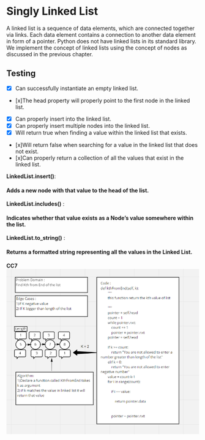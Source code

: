 # Singly Linked List

A linked list is a sequence of data elements, which are connected together via links. Each data element contains a connection to another data element in form of a pointer. Python does not have linked lists in its standard library. We implement the concept of linked lists using the concept of nodes as discussed in the previous chapter.

## Testing

-   [x] Can successfully instantiate an empty linked list.
-   [x]The head property will properly point to the first node in the linked list.
-   [x] Can properly insert into the linked list.
-   [x] Can properly insert multiple nodes into the linked list.
-   [x] Will return true when finding a value within the linked list that exists.
-   [x]Will return false when searching for a value in the linked list that does not exist.
-   [x]Can properly return a collection of all the values that exist in the linked list.

**LinkedList.insert()**:

#### Adds a new node with that value to the head of the list.

**LinkedList.includes()** :

#### Indicates whether that value exists as a Node’s value somewhere within the list.

**LinkedList.to_string()** :

#### Returns a formatted string representing all the values in the Linked List.

**CC7**
<img src = "CC7 board.PNG">
